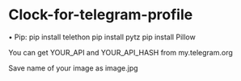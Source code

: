 # Clock-for-telegram-profile

• Pip:
pip install telethon
pip install pytz
pip install Pillow


You can get YOUR_API and YOUR_API_HASH from my.telegram.org

Save name of your image as image.jpg
